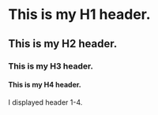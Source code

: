 # This is my H1 header.
## This is my H2 header.
### This is my H3 header.
#### This is my H4 header.








I displayed header 1-4.
